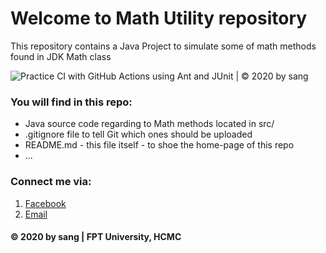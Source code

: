 # Welcome to Math Utility repository
This repository contains a Java Project to simulate some 
of math methods found in JDK Math class

![Practice CI with GitHub Actions using Ant and JUnit | © 2020 by sang](https://github.com/tranmausa/math-util/workflows/Practice%20CI%20with%20GitHub%20Actions%20using%20Ant%20and%20JUnit%20%7C%20%C2%A9%202020%20by%20sang/badge.svg)

### You will find in this repo:
* Java source code regarding to Math methods located in src/
* .gitignore file to tell Git which ones should be uploaded
* README.md - this file itself - to shoe the home-page of this repo
* ...

### Connect me via:
1. [Facebook](https://www.facebook.com/anhsang.tranngoc)
2. [Email](mailto:currykobejames@gmail.com)

#### © 2020 by sang | FPT University, HCMC
